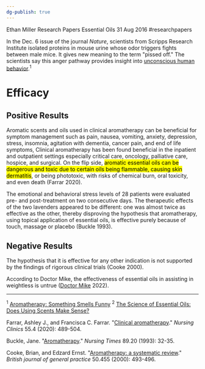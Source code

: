 ```yaml
---
dg-publish: true
---
```


Ethan Miller
Research Papers
Essential Oils
31 Aug 2016
#researchpapers 

In the Dec. 6 issue of the journal _Nature_, scientists from Scripps Research Institute isolated proteins in mouse urine whose odor triggers fights between male mice. It gives new meaning to the term "pissed off." The scientists say this anger pathway provides insight into [unconscious human behavior](http://www.livescience.com/11337-top-10-mysteries-mind.html).<sup>1</sup>

# Efficacy

## Positive Results

Aromatic scents and oils used in clinical aromatherapy can be beneficial for symptom management such as pain, nausea, vomiting, anxiety, depression, stress, insomnia, agitation with dementia, cancer pain, and end of life symptoms, Clinical aromatherapy has been found beneficial in the inpatient and outpatient settings especially critical care, oncology, palliative care, hospice, and surgical. On the flip side, <mark class="hltr-red">aromatic essential oils can be dangerous and toxic due to certain oils being flammable, causing skin dermatitis</mark>, or being phototoxic, with risks of chemical burn, oral toxicity, and even death (Farrar 2020).

The emotional and behavioral stress levels of 28 patients were evaluated pre- and post-treatment on two consecutive days. The therapeutic effects of the two lavenders appeared to be different: one was almost twice as effective as the other, thereby disproving the hypothesis that aromatherapy, using topical application of essential oils, is effective purely because of touch, massage or placebo (Buckle 1993).

## Negative Results

The hypothesis that it is effective for any other indication is not supported by the findings of rigorous clinical trials (Cooke 2000).

According to Doctor Mike, the effectiveness of essential oils in assisting in weightless is untrue ([Doctor Mike](https://youtu.be/ep8ZMq3GLNA?si=bArwe8oRK6R_8fyI&t=311) 2022). 

---

<sup>1</sup> [Aromatherapy: Something Smells Funny](http://www.livescience.com/2109-aromatherapy-smells-funny.html)
<sup>2</sup> [The Science of Essential Oils: Does Using Scents Make Sense?](https://www.livescience.com/52080-essential-oils-science-health-effects.html)

Farrar, Ashley J., and Francisca C. Farrar. "[Clinical aromatherapy](<https://www.nursing.theclinics.com/article/S0029-6465(20)30047-5/fulltext#secsectitle0140>)." _Nursing Clinics_ 55.4 (2020): 489-504.

Buckle, Jane. "[Aromatherapy](https://europepmc.org/article/med/8321672)." _Nursing Times_ 89.20 (1993): 32-35.

Cooke, Brian, and Edzard Ernst. "[Aromatherapy: a systematic review](https://bjgp.org/content/50/455/493.short)." _British journal of general practice_ 50.455 (2000): 493-496.